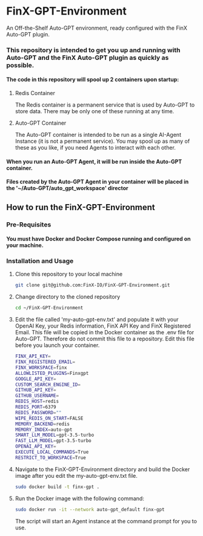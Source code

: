# FinX-GPT-Environment

An Off-the-Shelf Auto-GPT environment, ready configured with the FinX Auto-GPT plugin.

### This repository is intended to get you up and running with Auto-GPT and the FinX Auto-GPT plugin as quickly as possible.

#### The code in this repository will spool up 2 containers upon startup:

1. Redis Container

    The Redis container is a permanent service that is used by Auto-GPT to store data. There may be only one of these running at any time.

2. Auto-GPT Container

    The Auto-GPT container is intended to be run as a single AI-Agent Instance (it is not a permanent service). You may spool up as many of these as you like, if you need Agents to interact with each other.

#### When you run an Auto-GPT Agent, it will be run inside the Auto-GPT container.

#### Files created by the Auto-GPT Agent in your container will be placed in the '~/Auto-GPT/auto_gpt_workspace' director

## How to run the FinX-GPT-Environment

### Pre-Requisites

#### You must have Docker and Docker Compose running and configured on your machine.

### Installation and Usage

1. Clone this repository to your local machine

    ```bash
    git clone git@github.com:FinX-IO/FinX-GPT-Environment.git
    ```
   
2. Change directory to the cloned repository

    ```bash
    cd ~/FinX-GPT-Environment
    ```
   
3. Edit the file called 'my-auto-gpt-env.txt' and populate it with your OpenAI Key, your Redis information, FinX API Key 
   and FinX Registered Email. This file will be copied in the Docker container as the .env file for Auto-GPT. Therefore 
   do not commit this file to a repository.  Edit this file before you launch your container.

    ```bash
   FINX_API_KEY=
   FINX_REGISTERED_EMAIL=
   FINX_WORKSPACE=finx
   ALLOWLISTED_PLUGINS=Finxgpt
   GOOGLE_API_KEY=
   CUSTOM_SEARCH_ENGINE_ID=
   GITHUB_API_KEY=
   GITHUB_USERNAME=
   REDIS_HOST=redis
   REDIS_PORT=6379
   REDIS_PASSWORD=""
   WIPE_REDIS_ON_START=FALSE
   MEMORY_BACKEND=redis
   MEMORY_INDEX=auto-gpt
   SMART_LLM_MODEL=gpt-3.5-turbo
   FAST_LLM_MODEL=gpt-3.5-turbo
   OPENAI_API_KEY=
   EXECUTE_LOCAL_COMMANDS=True
   RESTRICT_TO_WORKSPACE=True
    ```
   
4. Navigate to the FinX-GPT-Environment directory and build the Docker image after you edit the my-auto-gpt-env.txt file.

    ```bash
    sudo docker build -t finx-gpt .
    ```
   
5. Run the Docker image with the following command:

    ```bash
    sudo docker run -it --network auto-gpt_default finx-gpt
    ```

   The script will start an Agent instance at the command prompt for you to use.

